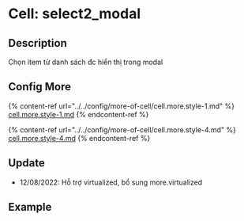 # Cell: select2\_modal

## Description

Chọn item từ danh sách đc hiển thị trong modal

## Config More

{% content-ref url="../../config/more-of-cell/cell.more.style-1.md" %}
[cell.more.style-1.md](../../config/more-of-cell/cell.more.style-1.md)
{% endcontent-ref %}

{% content-ref url="../../config/more-of-cell/cell.more.style-4.md" %}
[cell.more.style-4.md](../../config/more-of-cell/cell.more.style-4.md)
{% endcontent-ref %}

## Update

* 12/08/2022: Hỗ trợ virtualized, bổ sung more.virtualized

## Example

